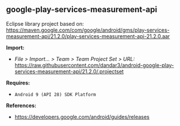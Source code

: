 ## google-play-services-measurement-api

Eclipse library project based on:<br/>
https://maven.google.com/com/google/android/gms/play-services-measurement-api/21.2.0/play-services-measurement-api-21.2.0.aar

**Import:**
- _File > Import... > Team > Team Project Set > URL:_<br/>
  https://raw.githubusercontent.com/dandar3/android-google-play-services-measurement-api/21.2.0/.projectset

**Requires:**
- `Android 9 (API 28) SDK Platform`

**References:**
- https://developers.google.com/android/guides/releases